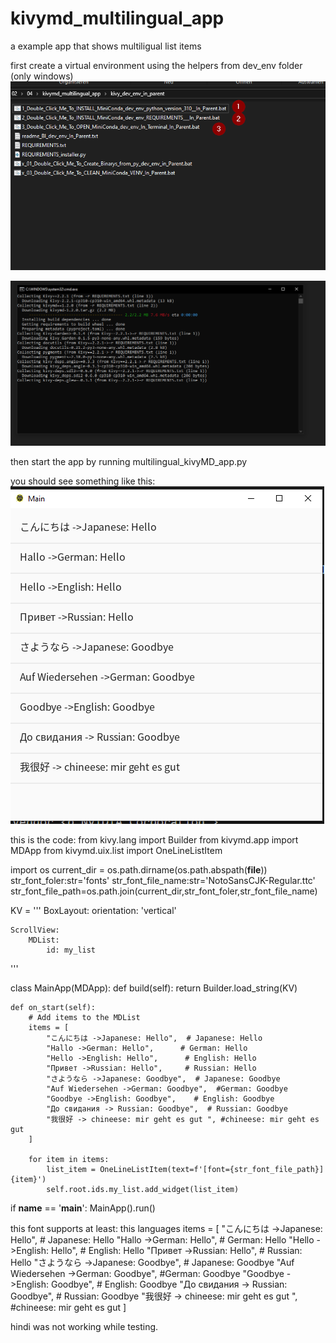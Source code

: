 # kivymd_multilingual_app
a example app that shows multiligual list items

first create a virtual environment using the  helpers from dev_env folder (only windows)
![alt text](image.png)

![alt text](image-1.png)


then start the app by running 
multilingual_kivyMD_app.py

you should see something like this:
![alt text](image-3.png)


this is the code:
from kivy.lang import Builder
from kivymd.app import MDApp
from kivymd.uix.list import OneLineListItem

import os
current_dir = os.path.dirname(os.path.abspath(__file__))
str_font_foler:str='fonts'
str_font_file_name:str='NotoSansCJK-Regular.ttc'
str_font_file_path=os.path.join(current_dir,str_font_foler,str_font_file_name)

KV = '''
BoxLayout:
    orientation: 'vertical'

    ScrollView:
        MDList:
            id: my_list
'''

class MainApp(MDApp):
    def build(self):
        return Builder.load_string(KV)

    def on_start(self):
        # Add items to the MDList
        items = [
            "こんにちは ->Japanese: Hello",  # Japanese: Hello
            "Hallo ->German: Hello",      # German: Hello
            "Hello ->English: Hello",      # English: Hello
            "Привет ->Russian: Hello",     # Russian: Hello
            "さようなら ->Japanese: Goodbye",  # Japanese: Goodbye
            "Auf Wiedersehen ->German: Goodbye",  #German: Goodbye
            "Goodbye ->English: Goodbye",    # English: Goodbye
            "До свидания -> Russian: Goodbye",  # Russian: Goodbye
            "我很好 -> chineese: mir geht es gut ", #chineese: mir geht es gut 
        ]

        for item in items:
            list_item = OneLineListItem(text=f'[font={str_font_file_path}]{item}')
            self.root.ids.my_list.add_widget(list_item)

if __name__ == '__main__':
    MainApp().run()


this font supports at least:
this languages items = [
            "こんにちは ->Japanese: Hello",  # Japanese: Hello
            "Hallo ->German: Hello",      # German: Hello
            "Hello ->English: Hello",      # English: Hello
            "Привет ->Russian: Hello",     # Russian: Hello
            "さようなら ->Japanese: Goodbye",  # Japanese: Goodbye
            "Auf Wiedersehen ->German: Goodbye",  #German: Goodbye
            "Goodbye ->English: Goodbye",    # English: Goodbye
            "До свидания -> Russian: Goodbye",  # Russian: Goodbye
            "我很好 -> chineese: mir geht es gut ", #chineese: mir geht es gut 
        ]

hindi was not working while testing.